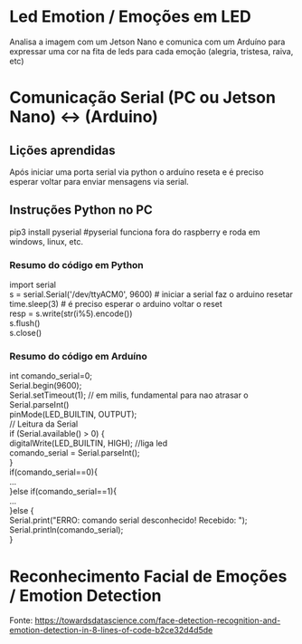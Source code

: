 # Led Emotion / Emoções em LED  
Analisa a imagem com um Jetson Nano e comunica com um Arduíno para expressar uma cor na fita de leds para cada emoção (alegria, tristesa, raiva, etc)  


# Comunicação Serial (PC ou Jetson Nano) <-> (Arduino)   
## Lições aprendidas  
Após iniciar uma porta serial via python o arduíno reseta e é preciso esperar voltar para enviar mensagens via serial.  

## Instruções Python no PC  
pip3 install pyserial  #pyserial funciona fora do raspberry e roda em windows, linux, etc.  

### Resumo do código em Python  
import serial  
s = serial.Serial('/dev/ttyACM0', 9600) # iniciar a serial faz o arduino resetar  
time.sleep(3) # é preciso esperar o arduino voltar o reset  
resp = s.write(str(i%5).encode())  
s.flush()  
s.close()  

### Resumo do código em Arduíno   
int comando_serial=0;  
Serial.begin(9600);  
Serial.setTimeout(1); // em milis, fundamental para nao atrasar o Serial.parseInt()  
pinMode(LED_BUILTIN, OUTPUT);  
// Leitura da Serial  
if (Serial.available() > 0) {  
  digitalWrite(LED_BUILTIN, HIGH); //liga led  
  comando_serial = Serial.parseInt();  
}  
if(comando_serial==0){  
  ...  
}else if(comando_serial==1){  
  ...  
}else {  
  Serial.print("ERRO: comando serial desconhecido! Recebido: ");   
  Serial.println(comando_serial);   
}  

# Reconhecimento Facial de Emoções / Emotion Detection  
Fonte: https://towardsdatascience.com/face-detection-recognition-and-emotion-detection-in-8-lines-of-code-b2ce32d4d5de  






